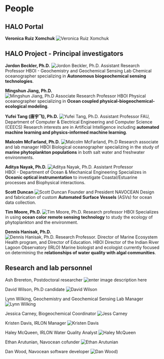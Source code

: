 # People

## HALO Portal 

**Veronica Ruiz Xomchuk** 
![Veronica Ruiz Xomchuk](https://i1.rgstatic.net/ii/profile.image/978877346246656-1610393954059_Q128/Veronica_Ruiz_Xomchuk.jpg)


## HALO Project - Principal investigators
**Jordon Beckler, Ph.D.**
![Jordon Beckler, Ph.D.](https://www.fau.edu/hboi/images/Becklerheadshot.jpg)
Assistant Research Professor
HBOI -  Geochemistry and Geochemical Sensing Lab
Chemical oceanographer specializing in **Autonomous biogeochemical sensing technologies**.

**Mingshun Jiang, Ph.D.**  
![Mingshun Jiang, Ph.D](https://www.fau.edu/hboi/images/Mingshun.Jiang.jpg)
Associate Research Professor 
HBOI
Physical oceanographer specializing in **Ocean coupled physical-biogeochemical-ecological modeling**.

**Yufei Tang (唐宇飞), Ph.D.**
![Yufei Tang, Ph.D.](http://www.eng.fau.edu/engineering/directory/faculty/tang/images/tang.jpg)
Assistant Professor
FAU, Department of Computer & Electrical Engineering and Computer Science (CEECS)
Research interests are in Artificial Intelligence including **automated machine learning and physics-informed machine learning**.

**Malcolm McFarland, Ph.D.**
![Malcolm McFarland, Ph.D](http://www.fau.edu/research/in-the-lab/Dr-MMcFarland-headshot.jpg)
Research associate and lab manager
HBOI
Biological oceanographer specializing in the study of **marine phytoplankton populations** in both salt water and freshwater environments.

**Aditya Nayak, Ph.D.** 
![Aditya Nayak, Ph.D.](https://www.fau.edu/hboi/images/aditya.jpg)
Assistant Professor  
HBOI - Department of Ocean & Mechanical Engineering
Specializes in **Oceanic optical instrumentation** to investigate Coastal/Estuarine processes and Biophysical interactions.

**Scott Duncan**
![Scott Duncan](https://media-exp1.licdn.com/dms/image/C5603AQEW-SJkeKA8Qg/profile-displayphoto-shrink_200_200/0?e=1611792000&v=beta&t=4agp8AWl8JnbEprInzZQTb1qes-t7XrXPfnhOZX6Vaw)
Founder and President
NAVOCEAN
Design and fabrication of custom **Automated Surface Vessels** (ASVs) for ocean data collection.

**Tim Moore, Ph.D.**
![Tim Moore, Ph.D.](https://www.fau.edu/hboi/flcchh/the-team/images/team-Tim-Moore.jpg)
Research professor
HBOI
Specializes in using **ocean color remote sensing technology** to study the ecology of phytoplankton and the environment.


**Dennis Hanisak, Ph.D.**  
![Dennis Hanisak, Ph.D.](https://www.fau.edu/hboi/images/Hanisak-pic.jpg)
Research Professor. Director of Marine Ecosystem Health program, and Director of Education.
HBOI
Director of the Indian River Lagoon Observatory (IRLO)
Marine biologist and ecologist currently focused on determining the **relationships of water quality with algal communities**.

## Research and lab personnel
Ash Brereton, Postdoctoral researcher
![enter image description here](https://www.fau.edu/hboi/images/ashley-brereton.jpg)

David Wilson, Ph.D candidate
![David Wilson](http://faculty.eng.fau.edu/tangy/files/2018/07/David.png)

Lynn Wilking, Geochemistry and Geochemical Sensing Lab Manager
![Lynn Wilking](https://www.fau.edu/hboi/images/LynnWilking.jpeg)

Jessica Carney, Biogeochemical Coordinator
![Jess Carney](https://web.uri.edu/gso/files/carney-500px.jpg)

Kristen Davis,  IRLON Manager
![Kristen Davis](https://fau.edu/hboi/irlo/images/people/DavisKristen.jpg)

Haley McQueen, IRLON Water Quality Analyst
![Haley McQueen](https://media-exp1.licdn.com/dms/image/C5603AQGovPogLNgAtQ/profile-displayphoto-shrink_200_200/0/1516989771614?e=1615420800&v=beta&t=4ADJkH0RNeCbpc03F7lmL_7WjMfM87bUIPF6rPUTNVk)

Ethan Arutunian, Navocean cofunder
![Ethan Arutunian](https://navocean.com/navocean/wp-content/uploads/2016/02/team-ethan.jpg)

Dan Wood, Navocean software developer
![Dan Wood](https://navocean.com/navocean/wp-content/uploads/2014/08/danpowersail.jpg))
<!--stackedit_data:
eyJoaXN0b3J5IjpbNzYwNDk5NzIsMTEzMjQ5NjU0NCwtMTc1OD
Y3ODEzMSwxNTc3ODg3MjQxLDQ2MDgxMDU4MCwxMDIxODA2MjAy
LDEzODk1MjI3ODYsLTY0ODM5ODc2OCwtNzg4Mzc0MTY3XX0=
-->
